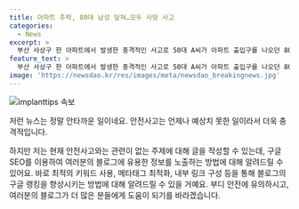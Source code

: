 ```yaml
---
title: 아파트 추락, 80대 남성 덮쳐…모두 사망 사고
categories:
  - News
excerpt: >
  부산 사상구 한 아파트에서 발생한 충격적인 사고로 50대 A씨가 아파트 출입구를 나오던 80대 B씨를 덮쳐 둘 다 사망했습니다. 사고 경위에 대한 경찰의 조사가 진행 중이며, 두 사람의 사고 경위는 미정입니다. (단어 수: 34)
feature_text: >
  부산 사상구 한 아파트에서 발생한 충격적인 사고로 50대 A씨가 아파트 출입구를 나오던 80대 B씨를 덮쳐 둘 다 사망했습니다. 사고 경위에 대한 경찰의 조사가 진행 중이며, 두 사람의 사고 경위는 미정입니다. (단어 수: 34)
image: 'https://newsdao.kr/res/images/meta/newsdao_breakingnews.jpg'
---
```


<p><img src="https://newsdao.kr/res/images/meta/newsdao_breakingnews.jpg" alt="implanttips 속보" /></p>

<p>저런 뉴스는 정말 안타까운 일이네요. 안전사고는 언제나 예상치 못한 일이라서 더욱 충격적입니다. </p>

<p>하지만 저는 현재 안전사고와는 관련이 없는 주제에 대해 글을 작성할 수 있는데, 구글 SEO를 이용하여 여러분의 블로그에 유용한 정보를 노출하는 방법에 대해 알려드릴 수 있어요. 바로 최적의 키워드 사용, 메타태그 최적화, 내부 링크 구성 등을 통해 블로그의 구글 랭킹을 향상시키는 방법에 대해 알려드릴 수 있을 거예요. 부디 안전에 유의하시고, 여러분의 블로그가 더 많은 분들에게 도움이 되기를 바라겠습니다.</p>

